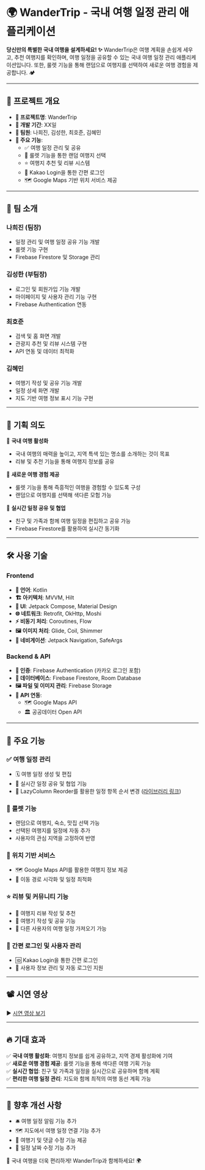 # 🌍 WanderTrip - 국내 여행 일정 관리 애플리케이션

**당신만의 특별한 국내 여행을 설계하세요! ✨**
WanderTrip은 여행 계획을 손쉽게 세우고, 추천 여행지를 확인하며, 여행 일정을 공유할 수 있는 국내 여행 일정 관리 애플리케이션입니다. 또한, 룰렛 기능을 통해 랜덤으로 여행지를 선택하여 새로운 여행 경험을 제공합니다. 🏕️

---

## 📌 프로젝트 개요
- **📌 프로젝트명**: WanderTrip
- **📅 개발 기간**: XX일
- **👥 팀원**: 나희진, 김성한, 최호준, 김혜민
- **🛫 주요 기능**:
  - ✅ 여행 일정 관리 및 공유
  - 🎡 룰렛 기능을 통한 랜덤 여행지 선택
  - ⭐ 여행지 추천 및 리뷰 시스템
  - 🔑 Kakao Login을 통한 간편 로그인
  - 🗺️ Google Maps 기반 위치 서비스 제공

---

## 👥 팀 소개

### **나희진** (팀장)
- 일정 관리 및 여행 일정 공유 기능 개발
- 룰렛 기능 구현
- Firebase Firestore 및 Storage 관리

### **김성한** (부팀장)
- 로그인 및 회원가입 기능 개발
- 마이페이지 및 사용자 관리 기능 구현
- Firebase Authentication 연동

### **최호준**
- 검색 및 홈 화면 개발
- 관광지 추천 및 리뷰 시스템 구현
- API 연동 및 데이터 최적화

### **김혜민**
- 여행기 작성 및 공유 기능 개발
- 일정 상세 화면 개발
- 지도 기반 여행 정보 표시 기능 구현

---

## 🎯 기획 의도
📌 **국내 여행 활성화**  
- 국내 여행의 매력을 높이고, 지역 특색 있는 명소를 소개하는 것이 목표
- 리뷰 및 추천 기능을 통해 여행지 정보를 공유

📌 **새로운 여행 경험 제공**  
- 룰렛 기능을 통해 즉흥적인 여행을 경험할 수 있도록 구성
- 랜덤으로 여행지를 선택해 색다른 모험 가능

📌 **실시간 일정 공유 및 협업**  
- 친구 및 가족과 함께 여행 일정을 편집하고 공유 가능
- Firebase Firestore를 활용하여 실시간 동기화

---

## 🛠️ 사용 기술

### **Frontend**
- **📝 언어**: Kotlin
- **🏗️ 아키텍처**: MVVM, Hilt
- **🎨 UI**: Jetpack Compose, Material Design
- **🌐 네트워크**: Retrofit, OkHttp, Moshi
- **⚡ 비동기 처리**: Coroutines, Flow
- **🖼️ 이미지 처리**: Glide, Coil, Shimmer
- **📌 네비게이션**: Jetpack Navigation, SafeArgs

### **Backend & API**
- **🔑 인증**: Firebase Authentication (카카오 로그인 포함)
- **📂 데이터베이스**: Firebase Firestore, Room Database
- **🖼️ 파일 및 이미지 관리**: Firebase Storage
- **🔗 API 연동**:
  - 🗺️ Google Maps API
  - 🏛️ 공공데이터 Open API

---

## 📌 주요 기능
### ✅ **여행 일정 관리**
- 🗓️ 여행 일정 생성 및 편집
- 👥 실시간 일정 공유 및 협업 기능
- 🔄 LazyColumn Reorder를 활용한 일정 항목 순서 변경 ([라이브러리 링크](https://github.com/aclassen/ComposeReorderable))

### 🎡 **룰렛 기능**
- 랜덤으로 여행지, 숙소, 맛집 선택 가능
- 선택된 여행지를 일정에 자동 추가
- 사용자의 관심 지역을 고정하여 반영

### 📍 **위치 기반 서비스**
- 🗺️ Google Maps API를 활용한 여행지 정보 제공
- 🚗 이동 경로 시각화 및 일정 최적화

### ⭐ **리뷰 및 커뮤니티 기능**
- 📝 여행지 리뷰 작성 및 추천
- 📸 여행기 작성 및 공유 기능
- 👥 다른 사용자의 여행 일정 가져오기 가능

### 🔑 **간편 로그인 및 사용자 관리**
- 🆔 Kakao Login을 통한 간편 로그인
- 🔐 사용자 정보 관리 및 자동 로그인 지원

---

## 📽️ 시연 영상
▶️ [시연 영상 보기](https://youtu.be/haoWCNh6BZw)

---

## 🔥 기대 효과
✅ **국내 여행 활성화**: 여행지 정보를 쉽게 공유하고, 지역 경제 활성화에 기여  
✅ **새로운 여행 경험 제공**: 룰렛 기능을 통해 색다른 여행 기획 가능  
✅ **실시간 협업**: 친구 및 가족과 일정을 실시간으로 공유하며 함께 계획  
✅ **편리한 여행 일정 관리**: 지도와 함께 최적의 여행 동선 계획 가능  

---

## 📌 향후 개선 사항
- 🛎️ 여행 일정 알림 기능 추가
- 🗺️ 지도에서 여행 일정 연결 기능 추가
- 📝 여행기 및 댓글 수정 기능 제공
- 📅 일정 날짜 수정 기능 추가

🚀 국내 여행을 더욱 편리하게! WanderTrip과 함께하세요! 🌍
